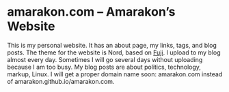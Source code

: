 amarakon.com – Amarakon’s Website
================

This is my personal website. It has an about page, my links, tags, and
blog posts. The theme for the website is Nord, based on
[Fuji](https://github.com/dsrkafuu/hugo-theme-fuji/). I upload to my
blog almost every day. Sometimes I will go several days without
uploading because I am too busy. My blog posts are about politics,
technology, markup, Linux. I will get a proper domain name soon:
amarakon.com instead of amarakon.github.io/amarakon.com.
